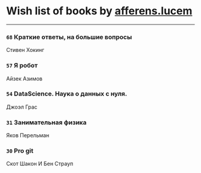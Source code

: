 # Wish list of books by [afferens.lucem](http://vk.com/id196071655)
---

### `68` Краткие ответы, на большие вопросы
Стивен Хокинг

### `57` Я робот
Айзек Азимов

### `54` DataScience. Наука о данных с нуля.
Джоэл Грас

### `31` Занимательная физика
Яков Перельман

### `30` Pro git
Скот Шакон И Бен Страуп

